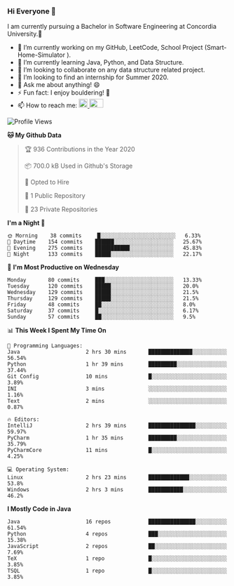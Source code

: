 ### Hi Everyone 👋
I am currently pursuing a Bachelor in Software Engineering at Concordia University.🏫

- 🔭 I’m currently working on my GitHub, LeetCode, School Project (Smart-Home-Simulator ).
- 🌱 I’m currently learning Java, Python, and Data Structure.
- 👯 I’m looking to collaborate on any data structure related project.
- 🤔 I’m looking to find an internship for Summer 2020.
- 💬 Ask me about anything! 😄
- ⚡ Fun fact: I enjoy bouldering! 🧗‍
- 📫 How to reach me: <a href="https://www.linkedin.com/in/siu-tong-ye/" target="_blank"> <img width="20px" width="32" src="https://cdn.jsdelivr.net/npm/simple-icons@v3/icons/linkedin.svg" /> </a> <a href="mailto:SiuTongYe@gmail.com" target="_blank"> <img height="20" width="32" src="https://cdn.jsdelivr.net/npm/simple-icons@v3/icons/gmail.svg" /> </a>

<!--START_SECTION:waka-->
![Profile Views](http://img.shields.io/badge/Profile%20Views-3-blue)

**🐱 My Github Data** 

> 🏆 936 Contributions in the Year 2020
 > 
> 📦 700.0 kB Used in Github's Storage 
 > 
> 💼 Opted to Hire
 > 
> 📜 1 Public Repository 
 > 
> 🔑 23 Private Repositories  
 > 
**I'm a Night 🦉** 

```text
🌞 Morning    38 commits     █░░░░░░░░░░░░░░░░░░░░░░░░   6.33% 
🌆 Daytime    154 commits    ██████░░░░░░░░░░░░░░░░░░░   25.67% 
🌃 Evening    275 commits    ███████████░░░░░░░░░░░░░░   45.83% 
🌙 Night      133 commits    █████░░░░░░░░░░░░░░░░░░░░   22.17%

```
📅 **I'm Most Productive on Wednesday** 

```text
Monday       80 commits     ███░░░░░░░░░░░░░░░░░░░░░░   13.33% 
Tuesday      120 commits    █████░░░░░░░░░░░░░░░░░░░░   20.0% 
Wednesday    129 commits    █████░░░░░░░░░░░░░░░░░░░░   21.5% 
Thursday     129 commits    █████░░░░░░░░░░░░░░░░░░░░   21.5% 
Friday       48 commits     ██░░░░░░░░░░░░░░░░░░░░░░░   8.0% 
Saturday     37 commits     █░░░░░░░░░░░░░░░░░░░░░░░░   6.17% 
Sunday       57 commits     ██░░░░░░░░░░░░░░░░░░░░░░░   9.5%

```


📊 **This Week I Spent My Time On** 

```text
💬 Programming Languages: 
Java                     2 hrs 30 mins       ██████████████░░░░░░░░░░░   56.54% 
Python                   1 hr 39 mins        █████████░░░░░░░░░░░░░░░░   37.44% 
Git Config               10 mins             █░░░░░░░░░░░░░░░░░░░░░░░░   3.89% 
INI                      3 mins              ░░░░░░░░░░░░░░░░░░░░░░░░░   1.16% 
Text                     2 mins              ░░░░░░░░░░░░░░░░░░░░░░░░░   0.87%

🔥 Editors: 
IntelliJ                 2 hrs 39 mins       ███████████████░░░░░░░░░░   59.97% 
PyCharm                  1 hr 35 mins        █████████░░░░░░░░░░░░░░░░   35.79% 
PyCharmCore              11 mins             █░░░░░░░░░░░░░░░░░░░░░░░░   4.25%

💻 Operating System: 
Linux                    2 hrs 23 mins       █████████████░░░░░░░░░░░░   53.8% 
Windows                  2 hrs 3 mins        ███████████░░░░░░░░░░░░░░   46.2%

```

**I Mostly Code in Java** 

```text
Java                     16 repos            ███████████████░░░░░░░░░░   61.54% 
Python                   4 repos             ███░░░░░░░░░░░░░░░░░░░░░░   15.38% 
JavaScript               2 repos             ██░░░░░░░░░░░░░░░░░░░░░░░   7.69% 
TeX                      1 repo              █░░░░░░░░░░░░░░░░░░░░░░░░   3.85% 
TSQL                     1 repo              █░░░░░░░░░░░░░░░░░░░░░░░░   3.85%

```



<!--END_SECTION:waka-->

